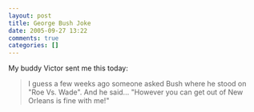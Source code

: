 ```yaml
---
layout: post
title: George Bush Joke
date: 2005-09-27 13:22
comments: true
categories: []
---
```

My buddy Victor sent me this today:

<blockquote>I guess a few weeks ago someone asked Bush where he stood on "Roe Vs. Wade".
And he said...
"However you can get out of New Orleans is fine with me!"</blockquote>


